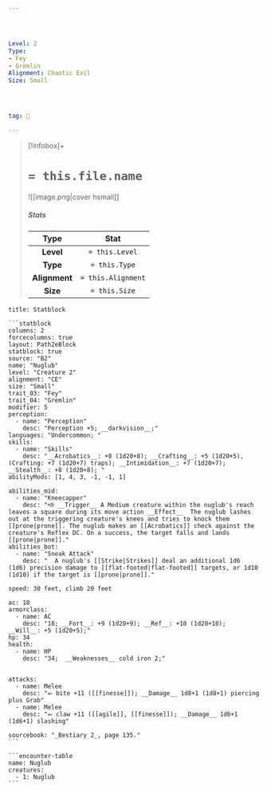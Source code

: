 ```yaml
---




Level: 2
Type:
- Fey
- Gremlin
Alignment: Chaotic Evil
Size: Small




tag: 👹

---
```


> [!infobox]+
> #  `= this.file.name`
> ![[image.png|cover hsmall]]
> ##### Stats
> Type | Stat |
> :---:|:---:|
> **Level** | `= this.Level` |
> **Type** | `= this.Type` |
> **Alignment** | `= this.Alignment` |
> **Size** | `= this.Size` |



````ad-info
title: Statblock

```statblock
columns: 2
forcecolumns: true
layout: Path2eBlock
statblock: true
source: "B2"
name: "Nuglub"
level: "Creature 2"
alignment: "CE"
size: "Small"
trait_03: "Fey"
trait_04: "Gremlin"
modifier: 5
perception:
  - name: "Perception"
    desc: "Perception +5; __darkvision__;"
languages: "Undercommon; "
skills:
  - name: "Skills"
    desc: "__Acrobatics__: +8 (1d20+8); __Crafting__: +5 (1d20+5), (Crafting: +7 (1d20+7) traps); __Intimidation__: +7 (1d20+7); __Stealth__: +8 (1d20+8); "
abilityMods: [1, 4, 3, -1, -1, 1]

abilities_mid:
  - name: "Kneecapper"
    desc: "⬲ __Trigger__ A Medium creature within the nuglub's reach leaves a square during its move action __Effect__  The nuglub lashes out at the triggering creature's knees and tries to knock them [[prone|prone]]. The nuglub makes an [[Acrobatics]] check against the creature's Reflex DC. On a success, the target falls and lands [[prone|prone]]."
abilities_bot:
  - name: "Sneak Attack"
    desc: "  A nuglub's [[Strike|Strikes]] deal an additional 1d6 (1d6) precision damage to [[flat-footed|flat-footed]] targets, or 1d10 (1d10) if the target is [[prone|prone]]."

speed: 30 feet, climb 20 feet

ac: 18
armorclass:
  - name: AC
    desc: "18; __Fort__: +9 (1d20+9); __Ref__: +10 (1d20+10); __Will__: +5 (1d20+5);"
hp: 34
health:
  - name: HP
    desc: "34;  __Weaknesses__ cold iron 2;"


attacks:
  - name: Melee
    desc: "⬻ bite +11 ([[finesse]]); __Damage__ 1d8+1 (1d8+1) piercing plus Grab"
  - name: Melee
    desc: "⬻ claw +11 ([[agile]], [[finesse]]); __Damage__ 1d6+1 (1d6+1) slashing"

sourcebook: "_Bestiary 2_, page 135."
```

```encounter-table
name: Nuglub
creatures:
  - 1: Nuglub
```

````


